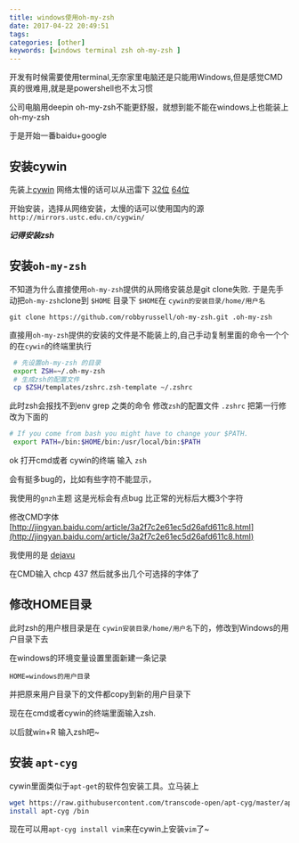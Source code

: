 ```yaml
---
title: windows使用oh-my-zsh
date: 2017-04-22 20:49:51
tags: 
categories: [other]
keywords: [windows terminal zsh oh-my-zsh ]
---
```


开发有时候需要使用terminal,无奈家里电脑还是只能用Windows,但是感觉CMD真的很难用,就是是powershell也不太习惯

公司电脑用deepin oh-my-zsh不能更舒服，就想到能不能在windows上也能装上oh-my-zsh

于是开始一番baidu+google 

## 安装cywin

先装上[cywin](http://cywin.com) 网络太慢的话可以从迅雷下 [32位](http://www.cygwin.com/setup-x86.exe) [64位](http://www.cygwin.com/setup-x86_64.exe)

开始安装，选择从网络安装，太慢的话可以使用国内的源 `http://mirrors.ustc.edu.cn/cygwin/`

***记得安装zsh***

## 安装`oh-my-zsh` 

不知道为什么直接使用`oh-my-zsh`提供的从网络安装总是git clone失败. 于是先手动把`oh-my-zsh`clone到 `$HOME` 目录下 `$HOME`在 `cywin的安装目录/home/用户名`

`git clone https://github.com/robbyrussell/oh-my-zsh.git .oh-my-zsh` 

直接用`oh-my-zsh`提供的安装的文件是不能装上的,自己手动复制里面的命令一个个的在`cywin`的终端里执行

```bash
 # 先设置oh-my-zsh 的目录
 export ZSH=~/.oh-my-zsh
 # 生成zsh的配置文件
 cp $ZSH/templates/zshrc.zsh-template ~/.zshrc

```
此时zsh会报找不到env grep 之类的命令
修改`zsh`的配置文件 `.zshrc` 把第一行修改为下面的
```bash
# If you come from bash you might have to change your $PATH.
 export PATH=/bin:$HOME/bin:/usr/local/bin:$PATH
``` 
ok 打开cmd或者 cywin的终端 输入 `zsh` 

会有挺多bug的，比如有些字符不能显示，

我使用的`gnzh`主题 这是光标会有点bug 比正常的光标后大概3个字符

修改CMD字体  [http://jingyan.baidu.com/article/3a2f7c2e61ec5d26afd611c8.html](http://jingyan.baidu.com/article/3a2f7c2e61ec5d26afd611c8.html)

我使用的是 [dejavu](https://dejavu-fonts.github.io/)

在CMD输入 chcp 437 然后就多出几个可选择的字体了

## 修改HOME目录
此时zsh的用户根目录是在 `cywin安装目录/home/用户名`下的，修改到Windows的用户目录下去

在windows的环境变量设置里面新建一条记录
```
HOME=windows的用户目录
```
并把原来用户目录下的文件都copy到新的用户目录下

现在在cmd或者cywin的终端里面输入zsh. 

以后就win+R 输入zsh吧~

## 安装 `apt-cyg` 

cywin里面类似于`apt-get`的软件包安装工具。立马装上

```bash
wget https://raw.githubusercontent.com/transcode-open/apt-cyg/master/apt-cyg -O apt-cyg
install apt-cyg /bin
```

现在可以用`apt-cyg install vim`来在cywin上安装`vim`了~
